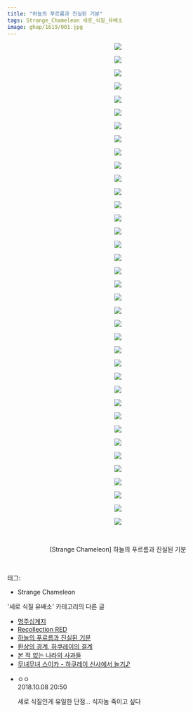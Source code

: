 ```yaml
---
title: "하늘의 푸르름과 진실된 기분"
tags: Strange_Chameleon 세로_식질_유배소
image: ghap/1619/001.jpg
---
```

<div class="article">
<p style="text-align: center; clear: none; float: none;"><img src="{{ site.nasurl }}/ghap/1619/001.jpg"/></p>
<p style="text-align: center; clear: none; float: none;"><img src="{{ site.nasurl }}/ghap/1619/002.jpg"/></p>
<p style="text-align: center; clear: none; float: none;"><img src="{{ site.nasurl }}/ghap/1619/003.jpg"/></p>
<p style="text-align: center; clear: none; float: none;"><img src="{{ site.nasurl }}/ghap/1619/004.jpg"/></p>
<p style="text-align: center; clear: none; float: none;"><img src="{{ site.nasurl }}/ghap/1619/005.jpg"/></p>
<p style="text-align: center; clear: none; float: none;"><img src="{{ site.nasurl }}/ghap/1619/006.jpg"/></p>
<p style="text-align: center; clear: none; float: none;"><img src="{{ site.nasurl }}/ghap/1619/007.jpg"/></p>
<p style="text-align: center; clear: none; float: none;"><img src="{{ site.nasurl }}/ghap/1619/008.jpg"/></p>
<p style="text-align: center; clear: none; float: none;"><img src="{{ site.nasurl }}/ghap/1619/009.jpg"/></p>
<p style="text-align: center; clear: none; float: none;"><img src="{{ site.nasurl }}/ghap/1619/010.jpg"/></p>
<p style="text-align: center; clear: none; float: none;"><img src="{{ site.nasurl }}/ghap/1619/011.jpg"/></p>
<p style="text-align: center; clear: none; float: none;"><img src="{{ site.nasurl }}/ghap/1619/012.jpg"/></p>
<p style="text-align: center; clear: none; float: none;"><img src="{{ site.nasurl }}/ghap/1619/013.jpg"/></p>
<p style="text-align: center; clear: none; float: none;"><img src="{{ site.nasurl }}/ghap/1619/014.jpg"/></p>
<p style="text-align: center; clear: none; float: none;"><img src="{{ site.nasurl }}/ghap/1619/015.jpg"/></p>
<p style="text-align: center; clear: none; float: none;"><img src="{{ site.nasurl }}/ghap/1619/016.jpg"/></p>
<p style="text-align: center; clear: none; float: none;"><img src="{{ site.nasurl }}/ghap/1619/017.jpg"/></p>
<p style="text-align: center; clear: none; float: none;"><img src="{{ site.nasurl }}/ghap/1619/018.jpg"/></p>
<p style="text-align: center; clear: none; float: none;"><img src="{{ site.nasurl }}/ghap/1619/019.jpg"/></p>
<p style="text-align: center; clear: none; float: none;"><img src="{{ site.nasurl }}/ghap/1619/020.jpg"/></p>
<p style="text-align: center; clear: none; float: none;"><img src="{{ site.nasurl }}/ghap/1619/021.jpg"/></p>
<p style="text-align: center; clear: none; float: none;"><img src="{{ site.nasurl }}/ghap/1619/022.jpg"/></p>
<p style="text-align: center; clear: none; float: none;"><img src="{{ site.nasurl }}/ghap/1619/023.jpg"/></p>
<p style="text-align: center; clear: none; float: none;"><img src="{{ site.nasurl }}/ghap/1619/024.jpg"/></p>
<p style="text-align: center; clear: none; float: none;"><img src="{{ site.nasurl }}/ghap/1619/025.jpg"/></p>
<p style="text-align: center; clear: none; float: none;"><img src="{{ site.nasurl }}/ghap/1619/026.jpg"/></p>
<p style="text-align: center; clear: none; float: none;"><img src="{{ site.nasurl }}/ghap/1619/027.jpg"/></p>
<p style="text-align: center; clear: none; float: none;"><img src="{{ site.nasurl }}/ghap/1619/028.jpg"/></p>
<p style="text-align: center; clear: none; float: none;"><img src="{{ site.nasurl }}/ghap/1619/029.jpg"/></p>
<p style="text-align: center; clear: none; float: none;"><img src="{{ site.nasurl }}/ghap/1619/030.jpg"/></p>
<p style="text-align: center; clear: none; float: none;"><img src="{{ site.nasurl }}/ghap/1619/031.jpg"/></p>
<p style="text-align: center; clear: none; float: none;"><img src="{{ site.nasurl }}/ghap/1619/032.jpg"/></p>
<p style="text-align: center; clear: none; float: none;"><img src="{{ site.nasurl }}/ghap/1619/033.jpg"/></p>
<p style="text-align: center; clear: none; float: none;"><img src="{{ site.nasurl }}/ghap/1619/034.jpg"/></p>
<p style="text-align: center; clear: none; float: none;"><img src="{{ site.nasurl }}/ghap/1619/035.jpg"/></p>
<p style="text-align: center; clear: none; float: none;"><img src="{{ site.nasurl }}/ghap/1619/036.jpg"/></p>
<p style="text-align: center; clear: none; float: none;"><img src="{{ site.nasurl }}/ghap/1619/037.jpg"/></p>
<p style="text-align: center; clear: none; float: none;"><br/></p>
<p style="text-align: center; clear: none; float: none;">[Strange Chameleon] 하늘의 푸르름과 진실된 기분</p>
<p><br/></p>
</div><div class="tagTrail">
<p>태그: </p>
<ul>
<li>Strange Chameleon</li>
</ul>
</div><div class="another">
<p>'세로 식질 유배소' 카테고리의 다른 글</p>
<ul>
<li><a href="/2016-08-19-ghap_1691">명주십계지</a></li>
<li><a href="/2016-08-18-ghap_1668">Recollection RED</a></li>
<li><a href="/2016-08-16-ghap_1619">하늘의 푸르름과 진실된 기분</a></li>
<li><a href="/2016-08-15-ghap_1589">환상의 경계, 하쿠레이의 결계</a></li>
<li><a href="/2016-08-12-ghap_1534">본 적 없는 나라의 사과들</a></li>
<li><a href="/2016-08-12-ghap_1518">무녀무녀 스이카 - 하쿠레이 신사에서 놀기♪</a></li>
</ul>
</div><div class="cb_module cb_fluid">
<div class="cb_wrt cb_profile">
<div class="comment">
<ul>
<li class="cb_thumb_off" id="comment15348768">
<div class="cb_comment_area">
<div class="cb_info_area">
<div class="cb_section">
<span class="cb_nick_name">ㅇㅇ</span>
</div>
<div class="cb_section">
<span class="cb_date">2018.10.08 20:50 </span>
</div>
</div>
<div class="cb_dsc_comment">
<p class="cb_dsc">
											세로 식질인게 유일한 단점... 식자놈 죽이고 싶다
										</p>
</div>
</div></li>
</ul>
</div>
</div><!-- commentList close -->
</div>